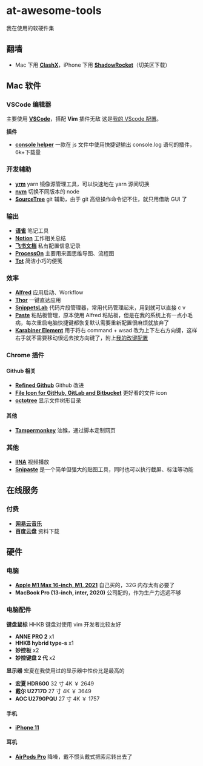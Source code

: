 # at-awesome-tools

我在使用的软硬件集

## 翻墙

- Mac 下用 [**ClashX**](https://github.com/yichengchen/clashX/releases)，iPhone 下用 [**ShadowRocket**](https://itunes.apple.com/us/app/shadowrocket/id932747118?mt=8)（切美区下载）

## Mac 软件

### VSCode 编辑器

主要使用 [**VSCode**](https://code.visualstudio.com/)，搭配 **Vim** 插件无敌
这是[我的 VScode 配置](./VSCode)。

**插件**

- [**console helper**](https://marketplace.visualstudio.com/items?itemName=AT-9420.console-helper) 一款在 js 文件中使用快捷键输出 console.log 语句的插件，6k+下载量

### 开发辅助

- [**yrm**](https://www.npmjs.com/package/yrm) yarn 镜像源管理工具，可以快速地在 yarn 源间切换
- [**nvm**](https://github.com/nvm-sh/nvm) 切换不同版本的 node
- [**SourceTree**](https://www.sourcetreeapp.com/) git 辅助，由于 git 高级操作命令记不住，就只用借助 GUI 了

### 输出

- [**语雀**](https://www.yuque.com/) 笔记工具
- [**Notion**](https://www.notion.so/zh-cn) 工作相关总结
- [**飞书文档**](https://www.feishu.cn/) 私有配置信息记录
- [**ProcessOn**](https://www.processon.com/) 主要用来画思维导图、流程图
- [**Tot**](https://apps.apple.com/us/app/tot/id1491071483?mt=12) 简洁小巧的便笺

### 效率

- [**Alfred**](https://www.macwk.com/soft/alfred-4) 应用启动、Workflow
- [**Thor**](https://github.com/gbammc/Thor) 一键直达应用
- [**SnippetsLab**](https://www.renfei.org/snippets-lab/) 代码片段管理器，常用代码管理起来，用到就可以直接 c v
- [**Paste**](https://www.macwk.com/soft/paste) 粘贴板管理，原本使用 Alfred 粘贴板，但是在我的系统上有一点小毛病，每次重启电脑快捷键都恢复默认需要重新配置很麻烦就放弃了
- [**Karabiner Element**](https://karabiner-elements.pqrs.org/) 用于将右 command + wsad 改为上下左右方向键，这样右手就不需要移动很远去按方向键了，附上[我的改键配置](./Karabiner/AT_arrow.json)

### Chrome 插件

#### Github 相关

- [**Refined Github**](https://github.com/sindresorhus/refined-github) Github 改进
- [**File Icon for GitHub, GitLab and Bitbucket**](https://chrome.google.com/webstore/detail/file-icon-for-github-gitl/ficfmibkjjnpogdcfhfokmihanoldbfe) 更好看的文件 icon
- [**octotree**](https://github.com/ovity/octotree) 显示文件树形目录

#### 其他

- [**Tampermonkey**](https://chrome.google.com/webstore/detail/tampermonkey/dhdgffkkebhmkfjojejmpbldmpobfkfo) 油猴，通过脚本定制网页

### 其他

- [**IINA**](https://github.com/iina/iina) 视频播放
- [**Snipaste**](https://zh.snipaste.com/) 是一个简单但强大的贴图工具，同时也可以执行截屏、标注等功能

## 在线服务

### 付费

- [**网易云音乐**](https://music.163.com/)
- **百度云盘** 资料下载

## 硬件

### 电脑

- [**Apple M1 Max 16-inch, M1, 2021**](https://www.apple.com.cn/shop/buy-mac/macbook-pro/MK1A3CH/A) 自己买的，32G 内存太有必要了
- **MacBook Pro (13-inch, inter, 2020)** 公司配的，作为生产力远远不够

### 电脑配件

**键盘鼠标**
HHKB 键盘对使用 vim 开发者比较友好

- **ANNE PRO 2** x1
- **HHKB hybrid type-s** x1
- **妙控板** x2
- **妙控键盘 2 代** x2

**显示器**
宏夏在我使用过的显示器中性价比是最高的

- **宏夏 HDR600** 32 寸 4K ￥ 2649
- **戴尔 U2717D** 27 寸 4K ￥ 3649
- **AOC U2790PQU** 27 寸 4K ￥ 1757

#### 手机

- [**iPhone 11**](https://www.apple.com/iphone-11/)

#### 耳机

- [**AirPods Pro**](https://www.apple.com/hk/en/airpods-pro/) 降噪，戴不惯头戴式把索尼转出去了
